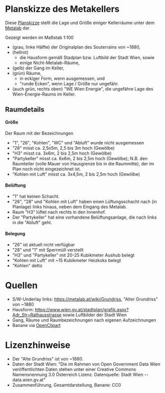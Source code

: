 # Planskizze des Metakellers

Diese [Planskizze](https://github.com/aaaaalbert/funkfeuer-sachen/blob/master/metakeller/planskizze_keller_rhs6.pdf)
stellt die Lage und Größe einiger Kellerräume unter dem
[Metalab](https://metalab.at/) dar.

Gezeigt werden im Maßstab 1:100
* (grau, linke Hälfte) der Originalplan des Souterrains von ~1880,
* (hellrot)
  * die Hausform gemäß Stadplan bzw. Luftbild der Stadt Wien, sowie
  * einige Nicht-Metalab-Räume,
* (gelb) der Gang im Keller,
* (grün) Räume,
  * in eckiger Form, wenn ausgemessen, und
  * "runde Ecken", wenn Lage / Größe nur ungefähr.
* (auch grün, rechts oben) "WE Wien Energie", die ungefähre Lage des
  Wien-Energie-Raums im Keller.


## Raumdetails

#### Größe
Der Raum mit der Bezeichnungen
* "1", "26", "Kohlen", "WC" und "Abluft" wurde nicht ausgemessen
* "28" misst ca. 2,5x5m, 2,5 bis 3m hoch (Gewölbe)
* "H3" misst ca. 3x6m, 2 bis 2,5m hoch (Gewölbe)
* "Partykeller" misst ca. 6x6m, 2 bis 2,5m hoch (Gewölbe); N.B.
  den Raumteiler (volle Mauer von Hausgrenze bis in die Raummitte),
  der im Plan noch nicht eingezeichnet ist.
* "Kohlen mit Luft" misst ca. 3x4,5m, 2 bis 2,5m hoch (Gewölbe)

#### Belüftung
* "1" hat keinen Schacht.
* "26", "28" und "Kohlen mit Luft" haben einen Lüftungsschacht nach
  (in Planlage) links hinaus, neben dem Eingang des Metalab.
* Raum "H3" lüftet nach rechts in den Innenhof.
* Der "Partykeller" hat eine vorhandene Belüftungsanlage, die nach links
  in die "Abluft" geht.

#### Belegung
* "26" ist aktuell nicht verfügbar
* "28" und "1" mit Sperrmüll verstellt
* "H3" und "Partykeller" mit 20-25 Kubikmeter Aushub belegt
* "Kohlen mit Luft" mit ~15 Kubikmeter Heizkoks belegt
* "Kohlen" detto


# Quellen
* S/W-Underlay links: https://metalab.at/wiki/Grundriss, "Alter Grundriss" von ~1880
* Hausform: https://www.wien.gv.at/stadtplan/grafik.aspx?Adr_Str=Rathausstrasse
  sowie Luftbilder der Stadt Wien
* Gang, Räume und Raumbezeichnungen nach eigenen Aufzeichnungen
* Banane via [OpenClipart](https://openclipart.org/detail/314951/banana-2)

# Lizenzhinweise
* Der "Alte Grundriss" ist von ~1880.
* Daten der Stadt Wien: "Die im Rahmen von Open Government Data
  Wien veröffentlichten Daten stehen unter einer Creative Commons
  Namensnennung 3.0 Österreich Lizenz. Datenquelle: Stadt Wien --
  data.wien.gv.at"
* Zusammenführung, Gesamtdarstellung, Banane: CC0

